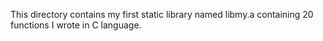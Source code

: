 This directory contains my first static library named libmy.a containing 20 functions I wrote in C language.
